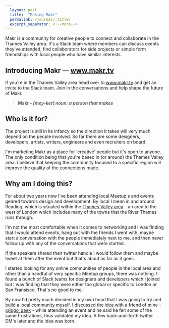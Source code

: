 ```yaml
---
  layout: post
  title:  "Making Makr"
  permalink: /journal/:title/
  excerpt_separator: <!--more-->
---
```


Makr is a community for creative people to connect and collaborate in the Thames Valley area. It's a Slack team where members can discuss events they've attended, find collaborators for side projects or simple form friendships with local people who have similar interests.

<!--more-->
## Introducing Makr — <a href="http://www.makr.tv" target="_blank">www.makr.tv</a>

If you're in the Thames Valley area head over to <a href="http://www.makr.tv" target="_blank">www.makr.tv</a> and get an invite to the Slack team. Join in the conversations and help shape the future of Makr.

> **Makr - *[mey-ker] noun: a person that makes***

## Who is it for?

The project is still in its infancy so the direction it takes will very much depend on the people involved. So far there are some designers, developers, artists, writers, engineers and even recruiters on board.

I'm marketing Makr as a place for 'creative' people but it's open to anyone. The only condition being that you're based in (or around) the Thames Valley area. I believe that keeping the community focused to a specific region will improve the quality of the connections made.

## Why am I doing this?

For about two years now I've been attending local Meetup's and events geared towards design and development. By local I mean in and around Reading, which is situated within the [Thames Valley area](https://en.wikipedia.org/wiki/Thames_Valley) – an area to the west of London which includes many of the towns that the River Thames runs through.

I'm not the most comfortable when it comes to networking and I was finding that I would attend events, hang out with the friends I went with, maybe start a conversation with the people immediately next to me, and then never follow up with any of the conversations that were started.

If the speakers shared their twitter handle I would follow them and maybe tweet at them after the event but that's about as far as it goes.

I started looking for any online communities of people in the local area and other than a handful of very specific Meetup groups, there was nothing. I found a bunch of Slack teams for designers and developers which I joined but I was finding that they were either too global or specific to London or San Fransisco. That's no good to me.

By now I'd pretty much decided in my own head that I was going to try and build a local community myself. I discussed the idea with a friend of mine - [@logo_geek](https://twitter.com/logo_geek) - while attending an event and he said he felt some of the same frustrations, thus validated my idea. A few back-and-forth twitter DM's later and the idea was born.
